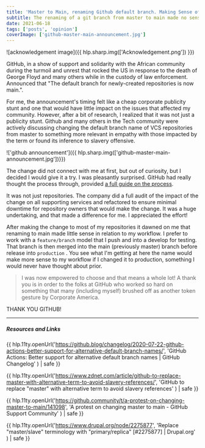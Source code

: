 ```yaml
---
title: 'Master to Main, renaming Github default branch. Making Sense of it?'
subtitle: The renaming of a git branch from master to main made no sense at first. But I did it, I love it and I'm not going back
date: 2021-06-18
tags: ['posts', 'opinion']
coverImage: ['github-master-main-announcement.jpg']
---
```


![acknowledgement image]({{ hlp.sharp.img(['Acknowledgement.png']) }})

GitHub, in a show of support and solidarity with the African community during the turmoil and unrest that rocked the US in response to the death of George Floyd and many others while in the custody of law enforcement. Announced that "The default branch for newly-created repositories is now main.".

For me, the announcement's timing felt like a cheap corporate publicity stunt and one that would have little impact on the issues that affected my community. However, after a bit of research, I realized that it was not just a publicity stunt. Github and many others in the Tech community were actively discussing changing the default branch name of VCS repositories from master to something more relevant in empathy with those impacted by the term or found its inference to slavery offensive.

!['github announcement']({{ hlp.sharp.img(['github-master-main-announcement.jpg'])}})

The change did not connect with me at first, but out of curiosity, but I decided I would give it a try. I was pleasantly surprised. GitHub had really thought the process through, provided [a full guide on the process](https://github.com/github/renaming/).

It was not just repositories. The company did a full audit of the impact of the change on all supporting services and refactored to ensure minimal downtime for repository owners that would make the change. It was a huge undertaking, and that made a difference for me. I appreciated the effort!

After making the change to most of my repositories it dawned on me that renaming to main made little sense in relation to my workflow. I prefer to work with a `feature/branch` model that I push and into a develop for testing. That branch is then merged into the main (previously master) branch before release into `production` .  You see what I'm getting at here the name would make more sense to my workflow if I changed it to production, something I would never have thought about prior.

> I was now empowered to choose and that means a whole lot! A thank you is in order to the folks at GitHub who worked so hard on something that many (including myself) brushed off as another token gesture by Corporate America.

THANK YOU GITHUB!

----------

##### Resources and Links

 {{ hlp.11ty.openUrl('https://github.blog/changelog/2020-07-22-github-actions-better-support-for-alternative-default-branch-names/', 'GitHub Actions: Better support for alternative default branch names | GitHub Changelog' ) | safe }}

{{ hlp.11ty.openUrl('https://www.zdnet.com/article/github-to-replace-master-with-alternative-term-to-avoid-slavery-references/', 'GitHub to replace "master" with alternative term to avoid slavery references' ) | safe }}

{{ hlp.11ty.openUrl('https://github.community/t/a-protest-on-changing-master-to-main/141098', 'A protest on changing master to main - GitHub Support Community' ) | safe }}

{{ hlp.11ty.openUrl('https://www.drupal.org/node/2275877', 'Replace "master/slave" terminology with "primary/replica" [#2275877] | Drupal.org' ) | safe }}
